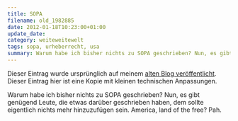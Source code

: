 ```yaml
---
title: SOPA
filename: old_1982885
date: 2012-01-18T10:23:00+01:00
update_date:
category: weiteweitewelt
tags: sopa, urheberrecht, usa
summary: Warum habe ich bisher nichts zu SOPA geschrieben? Nun, es gibt genügend Leute, die etwas darüber geschrieben haben, dem sollte eigentlich nichts mehr hinzuzufügen sein.
---
```

Dieser Eintrag wurde ursprünglich auf meinem [alten Blog veröffentlicht](https://stu.blogger.de/stories/1982885/). Dieser Eintrag hier ist eine Kopie mit kleinen technischen Anpassungen.

Warum habe ich bisher nichts zu SOPA geschrieben? Nun, es gibt genügend Leute, die etwas darüber geschrieben haben, dem sollte eigentlich nichts mehr hinzuzufügen sein. America, land of the free? Pah.
